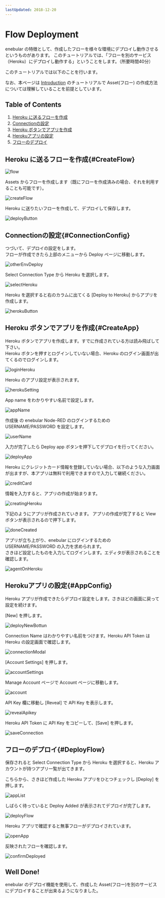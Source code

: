 ```yaml
---
lastUpdated: 2018-12-20
---
```


# Flow Deployment

enebular の特徴として、作成したフローを様々な環境にデプロイし動作させるというものがあります。
このチュートリアルでは、「フローを別のサービス（Heroku）にデプロイし動作する」ということをします。（所要時間40分）

このチュートリアルでは以下のことを行います。

なお、本ページは [Introduction](./Introduction.md) のチュートリアルで Asset(フロー) の作成方法については理解していることを前提としています。

## Table of Contents
1. [Heroku に送るフローを作成](#CreateFlow)
1. [Connectionの設定](#ConnectionConfig)
1. [Heroku ボタンでアプリを作成](#CreateApp)
1. [Herokuアプリの設定](#AppConfig)
1. [フローのデプロイ](#DeployFlow)

## Heroku に送るフローを作成{#CreateFlow}

![flow](./../../img/GetStarted/FlowDeployment-flow.png)

Assets からフローを作成します（既にフローを作成済みの場合、それを利用することも可能です）。

![createFlow](./../../img/GetStarted/FlowDeployment-createFlow.png)

Heroku に送りたいフローを作成して、デプロイして保存します。

![deployButton](./../../img/GetStarted/FlowDeployment-deployButton.png)

## Connectionの設定{#ConnectionConfig}

つづいて、デプロイの設定をします。  
フローが作成できたら上部のメニューから Deploy ページに移動します。

![otherEnvDeploy](./../../img/GetStarted/FlowDeployment-otherEnvDeploy.png)

Select Connection Type から Heroku を選択します。

![selectHeroku](./../../img/GetStarted/FlowDeployment-selectHeroku.png)

Heroku を選択すると右のカラムに出てくる [Deploy to Heroku] からアプリを作成します。

![herokuButton](./../../img/GetStarted/FlowDeployment-herokuButton.png)

## Heroku ボタンでアプリを作成{#CreateApp}

Heroku ボタンでアプリを作成します。すでに作成されている方は読み飛ばして下さい。  
Heroku ボタンを押すとログインしていない場合、Heroku のログイン画面が出てくるのでログインします。

![loginHeroku](./../../img/GetStarted/FlowDeployment-loginHeroku.png)

Heroku のアプリ設定が表示されます。

![herokuSetting](./../../img/GetStarted/FlowDeployment-herokuSetting.png)

App name をわかりやすい名前で設定します。

![appName](./../../img/GetStarted/FlowDeployment-appName.png)

作成後 の enebular Node-RED のログインするための USERNAME/PASSWORD を設定します。

![userName](./../../img/GetStarted/FlowDeployment-userName.png)

入力が完了したら Deploy app ボタンを押下してデプロイを行ってください。

![deployApp](./../../img/GetStarted/FlowDeployment-deployApp.png)

Heroku にクレジットカード情報を登録していない場合、以下のような入力画面が出ますが、本アプリは無料で利用できますので入力して継続ください。

![creditCard](./../../img/GetStarted/FlowDeployment-creditCard.png)

情報を入力すると、アプリの作成が始まります。

![creatingHeroku](./../../img/GetStarted/FlowDeployment-creatingHeroku.png)

下記のようにアプリが作成されていきます。
アプリの作成が完了すると View ボタンが表示されるので押下します。

![doneCreated](./../../img/GetStarted/FlowDeployment-doneCreated.png)

アプリが立ち上がり、enebular にログインするための USERNAME/PASSWORD の入力を求められます。  
さきほど設定したものを入力してログインします。エディタが表示されることを確認します。

![agentOnHeroku](./../../img/GetStarted/FlowDeployment-agentOnHeroku.png)

## Herokuアプリの設定{#AppConfig}

Heroku アプリが作成できたらデプロイ設定をします。さきほどの画面に戻って設定を続けます。

[New] を押します。

![deployNewBottun](./../../img/GetStarted/FlowDeployment-deployNewBottun.png)

Connection Name はわかりやすい名前をつけます。Heroku API Token は Heroku の設定画面で確認します。

![connectionModal](./../../img/GetStarted/FlowDeployment-connectionModal.png)

[Account Settings] を押します。

![accountSettings](./../../img/GetStarted/FlowDeployment-accountSettings.png)

Manage Account ページで Account ページに移動します。

![account](./../../img/GetStarted/FlowDeployment-account.png)

API Key 欄に移動し [Reveal] で API Key を表示します。

![revealApikey](./../../img/GetStarted/FlowDeployment-revealApikey.png)

Heroku API Token に API Key をコピーして、[Save] を押します。

![saveConnection](./../../img/GetStarted/FlowDeployment-saveConnection.png)

## フローのデプロイ{#DeployFlow}

保存されると Select Connection Type から Heroku を選択すると、Heroku アカウントが持つアプリ一覧が出てきます。

こちらから、さきほど作成した Heroku アプリをひとつチェックし [Deploy] を押します。

![appList](./../../img/GetStarted/FlowDeployment-appList.png)

しばらく待っていると Deploy Added が表示されてデプロイが完了します。

![deployFlow](./../../img/GetStarted/FlowDeployment-deployFlow.png)

Heroku アプリで確認すると無事フローがデプロイされています。

![openApp](./../../img/GetStarted/FlowDeployment-openApp.png)

反映されたフローを確認します。

![confirmDeployed](./../../img/GetStarted/FlowDeployment-confirmDeployed.png)

## Well Done!

enebular のデプロイ機能を使用して、作成した Asset(フロー)を別のサービスにデプロイすることが出来るようになりました。
